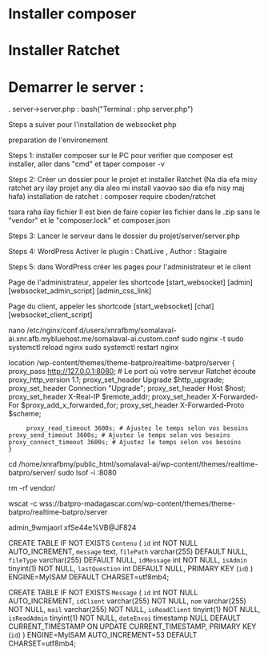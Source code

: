 # Installer composer
# Installer Ratchet
# Demarrer le server :
  . server->server.php : bash("Terminal : php server.php")


Steps a suiver pour l'installation de websocket php

preparation de l'environement

Steps 1: installer composer sur le PC
pour verifier que composer est installer, aller dans "cmd" et taper composer -v

Steps 2: Créer un dossier pour le projet et installer Ratchet (Na dia efa misy ratchet ary ilay projet any dia aleo mi install vaovao sao dia efa nisy maj hafa)
installation de ratchet : composer require cboden/ratchet

tsara raha ilay fichier Il est bien de faire copier les fichier dans le .zip sans le "vendor" et le "composer.lock" et composer.json

Steps 3: Lancer le serveur dans le dossier du projet/server/server.php

Steps 4: WordPress
Activer le plugin : ChatLive  , Author : Stagiaire

Steps 5: dans WordPress créer les pages pour l'administrateur et le client

Page de l'administrateur, appeler les shortcode
[start_websocket]
[admin]
[websocket_admin_script]
[admin_css_link]

Page du client, appeler les shortcode
[start_websocket]
[chat]
[websocket_client_script] 


nano /etc/nginx/conf.d/users/xnrafbmy/somalaval-ai.xnr.afb.mybluehost.me/somalaval-ai.custom.conf
sudo nginx -t
sudo systemctl reload nginx
sudo systemctl restart nginx

location /wp-content/themes/theme-batpro/realtime-batpro/server {
        proxy_pass http://127.0.0.1:8080; # Le port où votre serveur Ratchet écoute
        proxy_http_version 1.1;
        proxy_set_header Upgrade $http_upgrade;
        proxy_set_header Connection "Upgrade";
        proxy_set_header Host $host;
        proxy_set_header X-Real-IP $remote_addr;
        proxy_set_header X-Forwarded-For $proxy_add_x_forwarded_for;
        proxy_set_header X-Forwarded-Proto $scheme;

         proxy_read_timeout 3600s; # Ajustez le temps selon vos besoins
    proxy_send_timeout 3600s; # Ajustez le temps selon vos besoins
    proxy_connect_timeout 3600s; # Ajustez le temps selon vos besoins
    }

cd /home/xnrafbmy/public_html/somalaval-ai/wp-content/themes/realtime-batpro/server/
sudo lsof -i :8080

rm -rf vendor/




wscat -c wss://batpro-madagascar.com/wp-content/themes/theme-batpro/realtime-batpro/server


admin_9wmjaorl
xfSe44e%VB@JF824

CREATE TABLE IF NOT EXISTS `Contenu` (
  `id` int NOT NULL AUTO_INCREMENT,
  `message` text,
  `filePath` varchar(255) DEFAULT NULL,
  `fileType` varchar(255) DEFAULT NULL,
  `idMessage` int NOT NULL,
  `isAdmin` tinyint(1) NOT NULL,
  `lastQuestion` int DEFAULT NULL,
  PRIMARY KEY (`id`)
) ENGINE=MyISAM DEFAULT CHARSET=utf8mb4;

CREATE TABLE IF NOT EXISTS `Message` (
  `id` int NOT NULL AUTO_INCREMENT,
  `idClient` varchar(255) NOT NULL,
  `nom` varchar(255) NOT NULL,
  `mail` varchar(255) NOT NULL,
  `isReadClient` tinyint(1) NOT NULL,
  `isReadAdmin` tinyint(1) NOT NULL,
  `dateEnvoi` timestamp NULL DEFAULT CURRENT_TIMESTAMP ON UPDATE CURRENT_TIMESTAMP,
  PRIMARY KEY (`id`)
) ENGINE=MyISAM AUTO_INCREMENT=53 DEFAULT CHARSET=utf8mb4;


